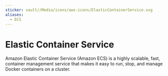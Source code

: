 ```yaml
---
sticker: vault//Media/icons/aws-icons/ElasticContainerService.svg
aliases:
  - ECS
---
```

# Elastic Container Service
Amazon Elastic Container Service (Amazon ECS) is a highly scalable, fast, container management service that makes it easy to run, stop, and manage Docker containers on a cluster.